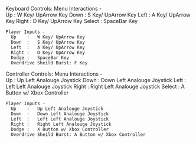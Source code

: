 Keyboard Controls:
    Menu Interactions -  
        Up     :   W Key/ UpArrow Key
        Down   :   S Key/ UpArrow Key
        Left   :   A Key/ UpArrow Key
        Right  :   D Key/ UpArrow Key
        Select :   SpaceBar Key
          
    Player Inputs - 
      Up    :   W Key/ UpArrow Key
      Down  :   S Key/ UpArrow Key
      Left  :   A Key/ UpArrow Key
      Right :   D Key/ UpArrow Key
      Dodge :   SpaceBar Key
      Overdrive Sheild Burst: F Key

Controller Controls:
    Menu Interactions -           
        Up     :   Up Left Analouge Joystick
        Down   :   Down Left Analouge Joystick
        Left   :   Left Left Analouge Joystick
        Right  :   Right Left Analouge Joystick
        Select :   A Button w/ Xbox Controller
          
    Player Inputs - 
      Up    :   Up Left Analouge Joystick
      Down  :   Down Left Analouge Joystick
      Left  :   Left Left Analouge Joystick
      Right :   Right Left Analouge Joystick
      Dodge :   X Button w/ Xbox Controller
      Overdrive Sheild Burst: A Button w/ Xbox Controller
      
      
      
    

